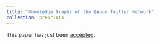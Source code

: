 ```yaml
---
title: "Knowledge Graphs of the QAnon Twitter Network"
collection: preprints
---
```

This paper has just been [accepted](https://gta3.hrl.com/).